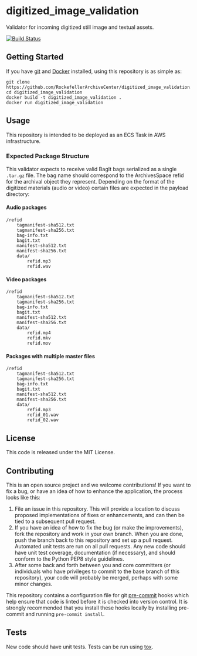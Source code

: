 # digitized_image_validation
Validator for incoming digitized still image and textual assets.

[![Build Status](https://app.travis-ci.com/RockefellerArchiveCenter/digitized_image_validation.svg?branch=base)](https://app.travis-ci.com/RockefellerArchiveCenter/digitized_image_validation)

## Getting Started

If you have [git](https://git-scm.com/) and [Docker](https://www.docker.com/community-edition) installed, using this repository is as simple as:

```
git clone https://github.com/RockefellerArchiveCenter/digitized_image_validation.git
cd digitized_image_validation
docker build -t digitized_image_validation .
docker run digitized_image_validation
```

## Usage

This repository is intended to be deployed as an ECS Task in AWS infrastructure.

### Expected Package Structure

This validator expects to receive valid BagIt bags serialized as a single `.tar.gz` file. The bag name should correspond to the ArchivesSpace refid for the archival object they represent. Depending on the format of the digitized materials (audio or video) certain files are expected in the payload directory:

#### Audio packages
```
/refid
    tagmanifest-sha512.txt
    tagmanifest-sha256.txt
    bag-info.txt
    bagit.txt
    manifest-sha512.txt
    manifest-sha256.txt
    data/
        refid.mp3
        refid.wav
```

#### Video packages
```
/refid
    tagmanifest-sha512.txt
    tagmanifest-sha256.txt
    bag-info.txt
    bagit.txt
    manifest-sha512.txt
    manifest-sha256.txt
    data/
        refid.mp4
        refid.mkv
        refid.mov
```

#### Packages with multiple master files
```
/refid
    tagmanifest-sha512.txt
    tagmanifest-sha256.txt
    bag-info.txt
    bagit.txt
    manifest-sha512.txt
    manifest-sha256.txt
    data/
        refid.mp3
        refid_01.wav
        refid_02.wav
```

## License

This code is released under the MIT License.

## Contributing

This is an open source project and we welcome contributions! If you want to fix a bug, or have an idea of how to enhance the application, the process looks like this:

1. File an issue in this repository. This will provide a location to discuss proposed implementations of fixes or enhancements, and can then be tied to a subsequent pull request.
2. If you have an idea of how to fix the bug (or make the improvements), fork the repository and work in your own branch. When you are done, push the branch back to this repository and set up a pull request. Automated unit tests are run on all pull requests. Any new code should have unit test coverage, documentation (if necessary), and should conform to the Python PEP8 style guidelines.
3. After some back and forth between you and core committers (or individuals who have privileges to commit to the base branch of this repository), your code will probably be merged, perhaps with some minor changes.

This repository contains a configuration file for git [pre-commit](https://pre-commit.com/) hooks which help ensure that code is linted before it is checked into version control. It is strongly recommended that you install these hooks locally by installing pre-commit and running `pre-commit install`.

## Tests

New code should have unit tests. Tests can be run using [tox](https://tox.readthedocs.io/).
